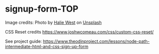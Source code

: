 # signup-form-TOP

Image credits: Photo by [Halie West](https://unsplash.com/@haliewestphoto?utm_content=creditCopyText&utm_medium=referral&utm_source=unsplash) on [Unsplash](https://unsplash.com/photos/green-leaf-plant-in-close-up-photography-25xggax4bSA?utm_content=creditCopyText&utm_medium=referral&utm_source=unsplash)

CSS Reset credits https://www.joshwcomeau.com/css/custom-css-reset/

See project guide: https://www.theodinproject.com/lessons/node-path-intermediate-html-and-css-sign-up-form
